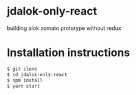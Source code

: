 # jdalok-only-react
building alok zomato prototype without redux


# Installation instructions
```sh
$ git clone 
$ cd jdalok-only-react
$ npm install
$ yarn start
```